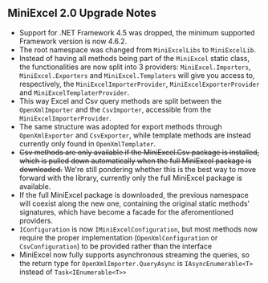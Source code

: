 ## MiniExcel 2.0 Upgrade Notes

- Support for .NET Framework 4.5 was dropped, the minimum supported Framework version is now 4.6.2. 
- The root namespace was changed from `MiniExcelLibs` to `MiniExcelLib`.  
- Instead of having all methods being part of the `MiniExcel` static class, the functionalities are now split into 3 providers:
`MiniExcel.Importers`, `MiniExcel.Exporters` and `MiniExcel.Templaters` will give you access to, respectively, the `MiniExcelImporterProvider`, `MiniExcelExporterProvider` and `MiniExcelTemplaterProvider`.
- This way Excel and Csv query methods are split between the `OpenXmlImporter` and the `CsvImporter`, accessible from the `MiniExcelImporterProvider`.
- The same structure was adopted for export methods through `OpenXmlExporter` and `CsvExporter`, while template methods are instead currently only found in `OpenXmlTemplater`.
- ~~Csv methods are only available if the MiniExcel.Csv package is installed, which is pulled down automatically when the full MiniExcel package is downloaded.~~ 
We're still pondering whether this is the best way to move forward with the library, currently only the full MiniExcel package is available.
- If the full MiniExcel package is downloaded, the previous namespace will coexist along the new one, containing the original static methods' signatures, which have become a facade for the aferomentioned providers.
- `IConfiguration` is now `IMiniExcelConfiguration`, but most methods now require the proper implementation (`OpenXmlConfiguration` or `CsvConfiguration`) to be provided rather than the interface
- MiniExcel now fully supports asynchronous streaming the queries, 
so the return type for `OpenXmlImporter.QueryAsync` is `IAsyncEnumerable<T>` instead of `Task<IEnumerable<T>>`